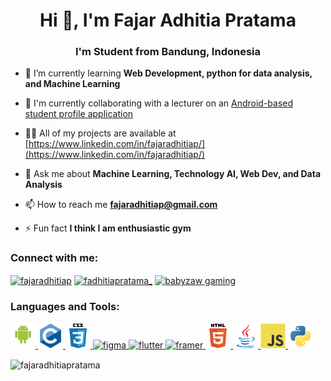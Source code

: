<h1 align="center">Hi 👋, I'm Fajar Adhitia Pratama</h1>
<h3 align="center">I'm Student from Bandung, Indonesia</h3>

<!-- <p align="left"> <img src="https://komarev.com/ghpvc/?username=fajaradhitiapratama&label=Profile%20views&color=0e75b6&style=flat" alt="fajaradhitiapratama" /> </p> -->

- 🌱 I’m currently learning **Web Development, python for data analysis, and Machine Learning**

- 👯 I'm currently collaborating with a lecturer on an [Android-based student profile application](https://github.com/gelar1978/UTS_project)

- 👨‍💻 All of my projects are available at [https://www.linkedin.com/in/fajaradhitiap/](https://www.linkedin.com/in/fajaradhitiap/)

- 💬 Ask me about **Machine Learning, Technology AI, Web Dev, and Data Analysis**

- 📫 How to reach me **fajaradhitiap@gmail.com**

- ⚡ Fun fact **I think I am enthusiastic gym**

<h3 align="left">Connect with me:</h3>
<p align="left">
<a href="https://linkedin.com/in/fajaradhitiap" target="blank"><img align="center" src="https://raw.githubusercontent.com/rahuldkjain/github-profile-readme-generator/master/src/images/icons/Social/linked-in-alt.svg" alt="fajaradhitiap" height="30" width="40" /></a>
<a href="https://instagram.com/fadhitiapratama_" target="blank"><img align="center" src="https://raw.githubusercontent.com/rahuldkjain/github-profile-readme-generator/master/src/images/icons/Social/instagram.svg" alt="fadhitiapratama_" height="30" width="40" /></a>
<a href="https://www.youtube.com/@BabyZawGaming" target="blank"><img align="center" src="https://raw.githubusercontent.com/rahuldkjain/github-profile-readme-generator/master/src/images/icons/Social/youtube.svg" alt="babyzaw gaming" height="30" width="40" /></a>
</p>

<h3 align="left">Languages and Tools:</h3>
<p align="left"> <a href="https://developer.android.com" target="_blank" rel="noreferrer"> <img src="https://raw.githubusercontent.com/devicons/devicon/master/icons/android/android-original-wordmark.svg" alt="android" width="40" height="40"/> </a> <a href="https://www.cprogramming.com/" target="_blank" rel="noreferrer"> <img src="https://raw.githubusercontent.com/devicons/devicon/master/icons/c/c-original.svg" alt="c" width="40" height="40"/> </a> <a href="https://www.w3schools.com/css/" target="_blank" rel="noreferrer"> <img src="https://raw.githubusercontent.com/devicons/devicon/master/icons/css3/css3-original-wordmark.svg" alt="css3" width="40" height="40"/> </a> <a href="https://www.figma.com/" target="_blank" rel="noreferrer"> <img src="https://www.vectorlogo.zone/logos/figma/figma-icon.svg" alt="figma" width="40" height="40"/> </a> <a href="https://flutter.dev" target="_blank" rel="noreferrer"> <img src="https://www.vectorlogo.zone/logos/flutterio/flutterio-icon.svg" alt="flutter" width="40" height="40"/> </a> <a href="https://www.framer.com/" target="_blank" rel="noreferrer"> <img src="https://www.vectorlogo.zone/logos/framer/framer-icon.svg" alt="framer" width="40" height="40"/> </a> <a href="https://www.w3.org/html/" target="_blank" rel="noreferrer"> <img src="https://raw.githubusercontent.com/devicons/devicon/master/icons/html5/html5-original-wordmark.svg" alt="html5" width="40" height="40"/> </a> <a href="https://www.java.com" target="_blank" rel="noreferrer"> <img src="https://raw.githubusercontent.com/devicons/devicon/master/icons/java/java-original.svg" alt="java" width="40" height="40"/> </a> <a href="https://developer.mozilla.org/en-US/docs/Web/JavaScript" target="_blank" rel="noreferrer"> <img src="https://raw.githubusercontent.com/devicons/devicon/master/icons/javascript/javascript-original.svg" alt="javascript" width="40" height="40"/> </a> <a href="https://www.python.org" target="_blank" rel="noreferrer"> <img src="https://raw.githubusercontent.com/devicons/devicon/master/icons/python/python-original.svg" alt="python" width="40" height="40"/> </a> 

<p><img align="center" src="https://github-readme-stats.vercel.app/api/top-langs?username=fajaradhitiapratama&show_icons=true&locale=en&layout=compact" alt="fajaradhitiapratama" /></p>
